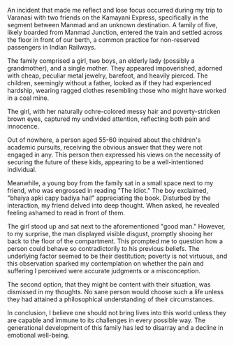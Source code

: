An incident that made me reflect and lose focus occurred during my trip to Varanasi with two friends on the Kamayani Express, specifically in the segment between Manmad and an unknown destination. A family of five, likely boarded from Manmad Junction, entered the train and settled across the floor in front of our berth, a common practice for non-reserved passengers in Indian Railways.

The family comprised a girl, two boys, an elderly lady (possibly a grandmother), and a single mother. They appeared impoverished, adorned with cheap, peculiar metal jewelry, barefoot, and heavily pierced. The children, seemingly without a father, looked as if they had experienced hardship, wearing ragged clothes resembling those who might have worked in a coal mine.

The girl, with her naturally ochre-colored messy hair and poverty-stricken brown eyes, captured my undivided attention, reflecting both pain and innocence.

Out of nowhere, a person aged 55-60 inquired about the children's academic pursuits, receiving the obvious answer that they were not engaged in any. This person then expressed his views on the necessity of securing the future of these kids, appearing to be a well-intentioned individual.

Meanwhile, a young boy from the family sat in a small space next to my friend, who was engrossed in reading "The Idiot." The boy exclaimed, "bhaiya apki capy badiya hai!" appreciating the book. Disturbed by the interaction, my friend delved into deep thought. When asked, he revealed feeling ashamed to read in front of them.

The girl stood up and sat next to the aforementioned "good man." However, to my surprise, the man displayed visible disgust, promptly shooing her back to the floor of the compartment. This prompted me to question how a person could behave so contradictorily to his previous beliefs. The underlying factor seemed to be their destitution; poverty is not virtuous, and this observation sparked my contemplation on whether the pain and suffering I perceived were accurate judgments or a misconception.

The second option, that they might be content with their situation, was dismissed in my thoughts. No sane person would choose such a life unless they had attained a philosophical understanding of their circumstances.

In conclusion, I believe one should not bring lives into this world unless they are capable and immune to its challenges in every possible way. The generational development of this family has led to disarray and a decline in emotional well-being.
